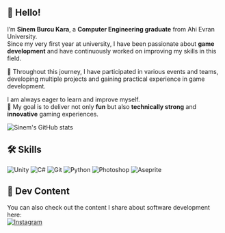 ## 👋 Hello!

I’m **Sinem Burcu Kara**, a **Computer Engineering graduate** from Ahi Evran University.  
Since my very first year at university, I have been passionate about **game development** and have continuously worked on improving my skills in this field.  

📌 Throughout this journey, I have participated in various events and teams, developing multiple projects and gaining practical experience in game development.  

I am always eager to learn and improve myself.  
🎯 My goal is to deliver not only **fun** but also **technically strong** and **innovative** gaming experiences.

![Sinem's GitHub stats](https://github-readme-stats.vercel.app/api?username=sinemburcukaraa&show_icons=true&theme=radical)

## 🛠 Skills
![Unity](https://img.shields.io/badge/Unity-1E90FF?style=for-the-badge&logo=unity&logoColor=white)
![C#](https://img.shields.io/badge/C%23-239120?style=for-the-badge&logo=c-sharp&logoColor=white)
![Git](https://img.shields.io/badge/Git-F05032?style=for-the-badge&logo=git&logoColor=white)
![Python](https://img.shields.io/badge/Python-FFD43B?style=for-the-badge&logo=python&logoColor=blue)
![Photoshop](https://img.shields.io/badge/Photoshop-31A8FF?style=for-the-badge&logo=adobe-photoshop&logoColor=white)
![Aseprite](https://img.shields.io/badge/Aseprite-FF6F61?style=for-the-badge&logo=aseprite&logoColor=white)

## 📱 Dev Content
You can also check out the content I share about software development here:  
[![Instagram](https://img.shields.io/badge/Instagram-codeburcu-E4405F?style=for-the-badge&logo=instagram&logoColor=white)](https://www.instagram.com/codeburcu/)
